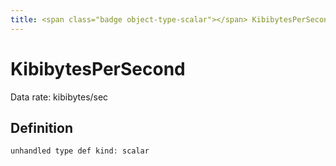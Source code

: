 ```yaml
---
title: <span class="badge object-type-scalar"></span> KibibytesPerSecond
---
```

# <span class="badge object-type-scalar"></span> KibibytesPerSecond

Data rate: kibibytes/sec

## Definition

```php
unhandled type def kind: scalar
```
